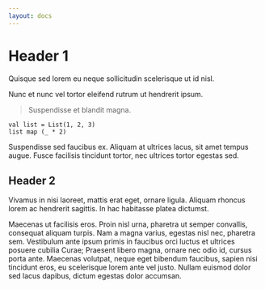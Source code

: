 ```yaml
---
layout: docs
---
```


# Header 1

Quisque sed lorem eu neque sollicitudin scelerisque ut id nisl. 

Nunc et nunc vel tortor eleifend rutrum ut hendrerit ipsum. 

> Suspendisse et blandit magna.

```tut
val list = List(1, 2, 3)
list map (_ * 2)
```

Suspendisse sed faucibus ex. Aliquam at ultrices lacus, sit amet tempus augue. Fusce facilisis tincidunt tortor, nec ultrices tortor egestas sed. 

## Header 2

Vivamus in nisi laoreet, mattis erat eget, ornare ligula. Aliquam rhoncus lorem ac hendrerit sagittis. In hac habitasse platea dictumst. 

Maecenas ut facilisis eros. Proin nisl urna, pharetra ut semper convallis, consequat aliquam turpis. Nam a magna varius, egestas nisl nec, pharetra sem. Vestibulum ante ipsum primis in faucibus orci luctus et ultrices posuere cubilia Curae; Praesent libero magna, ornare nec odio id, cursus porta ante. Maecenas volutpat, neque eget bibendum faucibus, sapien nisi tincidunt eros, eu scelerisque lorem ante vel justo. Nullam euismod dolor sed lacus dapibus, dictum egestas dolor accumsan.